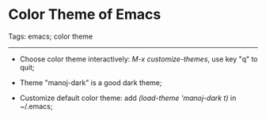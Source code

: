# Color Theme of Emacs
Tags: emacs; color theme

------

* Choose color theme interactively: *M-x customize-themes*, use key "q" to quit;

* Theme "manoj-dark" is a good dark theme;

* Customize default color theme: add *(load-theme 'manoj-dark t)* in ~/.emacs;

